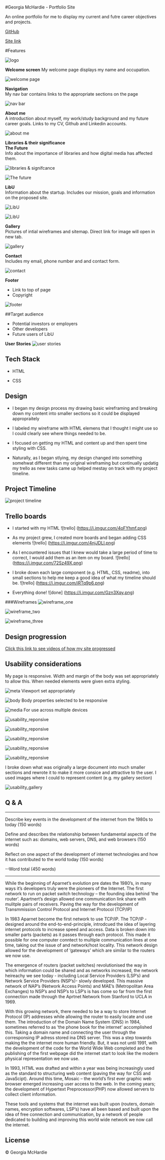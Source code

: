 #Georgia McHardie - Portfolio Site

An online portfolio for me to display my current and futre career objectives and projects.

[GitHub](https://github.com/ggmchardie/profile_site)

[Site link](https://ggmchardie.github.io/profile_site/)

#Features

![logo](https://i.imgur.com/bvbjAGj.png?1)

**Welcome screen**
My welcome page displays my name and occupation.

![welcome page](https://i.imgur.com/NQ8kIkS.png)

**Navigation**  
My nav bar contains links to the appropriate sections on the page

![nav bar](https://i.imgur.com/XxBkPOa.png)

**About me**  
A introduction about myself, my work/study background and my future career goals. Links to my CV, Github and Linkedin accounts.


![about me](https://i.imgur.com/wcDevGB.png)

**Libraries & their significance**  
**The Future**  
Info about the importance of libraries and how digital media has affected them.

![libraries & signifcance](https://i.imgur.com/FuCjCkI.png)

![The future](https://i.imgur.com/PsJLrzw.png)

**LibU**  
Information about the startup. Includes our mission, goals and information on the proposed site. 

![LibU](https://i.imgur.com/zXdUHrU.png)

![LibU](https://i.imgur.com/BWr7S78.png)

**Gallery**  
Pictures of intial wireframes and sitemap. Direct link for image will open in new tab. 

![gallery](https://i.imgur.com/v80cgJ7.png)

**Contact**  
Includes my email, phone number and and contact form.

![contact](https://i.imgur.com/XOVAOkF.png)

**Footer**

* Link to top of page
* Copyright

![footer](https://i.imgur.com/uIvSfBV.png?1)


##Target audience

* Potential investors or employers
* Other developers 
* Future users of LibU

**User Stories**
![user stories](https://i.imgur.com/VX2Q0h9.png)

## Tech Stack

* HTML

* CSS

## Design
* I began my design process my drawing basic wireframing and breaking down my content into smaller sections so it could be displayed appropraitely

* I labeled my wireframe with HTML elemens that I thought I might use so I could clearly see where things needed to be.

* I focused on getting my HTML and content up and then spent time styling with CSS.

* Naturally, as I began stlying, my design changed into something somehwat different than my original wireframing but continually updatig my trello as new tasks came up helped mestay on track with my project timeline.

## Project Timeline
![project timeline](https://i.imgur.com/pGnkmjB.jpg?1)

## Trello boards

* I started with my HTML
![trello] (https://i.imgur.com/4oFYhmf.png)

* As my project grew, I created more boards and began adding CSS elements
![trello] (https://i.imgur.com/4njJDLl.png)

* As I encountered issues that I knew would take a large period of time to correct, I would add them as an item on my board. 
![trello] (https://i.imgur.com/72Sz49X.png)

* I broke down each large component (e.g. HTML, CSS, readme), into small sections to help me keep a good idea of what my timeline should be. 
![trello] (https://i.imgur.com/iRTq9p6.png)

* Everything done!
![done] (https://i.imgur.com/Gzn3Xqy.png)


###Wireframes
![wireframe_one](https://i.imgur.com/yYPOHvH.jpg?1)

![wireframe_two](https://i.imgur.com/zklyMUX.jpg?1)

![wireframe_three](https://i.imgur.com/YELeH0C.jpg?1)


## Design progression

[Click this link to see videos of how my site progressed](https://photos.app.goo.gl/iZKx8gZ4pYdx6MuJ8)

## Usability considerations

My page is responsive. Width and margin of the body was set appropriately to allow this. When needed elements were given extra styling. 

![meta](https://i.imgur.com/BdIPy1G.png)
Viewport set appropriately

![body](https://i.imgur.com/G7sO539.png)
Body properties selected to be responsive

![media](https://i.imgur.com/DMFVdJD.png)
For use across multiple devices

![usability_reponsive](https://i.imgur.com/7wyrgKa.png)

![usability_reponsive](https://i.imgur.com/ldA7pVV.png)

![usability_reponsive](https://i.imgur.com/Z4GhLNK.png)

![usability_reponsive](https://i.imgur.com/fW8ICDg.png)

![usability_reponsive](https://i.imgur.com/3EFNkeI.png)


I broke down what was originally a large document into much smaller sections and rewrote it to make it more consice and attractive to the user. I used images where I could to represent content (e.g. my gallery section)

![usability_gallery](https://i.imgur.com/v80cgJ7.png)

## Q & A

***

Describe key events in the development of the internet from the 1980s to today (150 words)

Define and describes the relationship between fundamental aspects of the internet such as: domains, web servers, DNS, and web browsers (150 words)

Reflect on one aspect of the development of internet technologies and how it has contributed to the world today (150 words)

--Word total (450 words)

***

While the beginning of Aparnet’s evolution pre dates the 1980’s, in many ways it’s developers truly were the pioneers of the Internet. The first network to run on packet switch technology – the founding idea behind ‘the router’. Apartnert’s design allowed one communication link share with mulitple pairs of receivers. Paving the way for the development of Transmmission Control Protocol and Internet Protocol (TCP/IP)

In 1983 Aparnet become the first network to use TCP/IP. The TCP/IP - designed around the end-to-end-principle, introdcued the idea of layering internet protocols to increase speed and access. Data is broken down into smaller parts (packets) as it passes through each protocol. This made it possible for one computer conntect to multiple communication lines at one time, taking out the issue of and network/host locality. This network design allowed for the development of ‘gateways’ which are similar to the routers we now use.   

The emergence of routers (packet switches) revolutionised the way in which information could be shared and as networks increased, the network heireachy we see today - including Local Service Providers (LSP’s) and Network Service Providers (NSP’s)- slowly developed. This massive network of NAP’s (Network Access Points) and MAE’s (Metropolitan Area Exchanges) to NSP’s and NSP’s to LSP’s is has come so far from the first connection made through the Aprtnet Network from Stanford to UCLA in 1969.

With this growing network, there needed to be a way to store Internet Protocol (IP) addresses while allowing the router to easily locate and use them. The introduction of the Domain Name System (DNS) in 1984, sometimes referred to as ‘the phone book for the internet’ accomplished this. Taking a domain name and connecting the user through the corresponsing IP adress stored ina DNS server. This was a step towards making the the internet more human friendly. But, it was not until 1991, with the development of the code for the World Wide Web completed and the publishing of the first webpage did the internet start to look like the modern physical representation we now use. 

In 1993, HTML was drafted and within a year was being increasingly used as the standard to structuring web content (paving the way for CSS and  JavaScipt). Around this time, Mosaic – the world’s first ever graphic web browser emerged increasing user access to the web. In the coming years; the development of Hypertext Preprocessor(PHP) now allowed servers to collect client information.

These tools and systems that the internet was built upon (routers, domain names, encryption softwares, LSP’s) have all been based and built upon the idea of free connection and communication, by a network of people dedicated to building and improving this world wide network we now call the internet. 





## License
© Georgia McHardie
